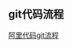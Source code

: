 ## git代码流程
[阿里代码git流程](https://mp.weixin.qq.com/s?__biz=MzIzNjUxMzk2NQ==&mid=2247491682&idx=1&sn=f9ffc5f4567c99cd5d9f4487b74e4059&chksm=e8d41fa0dfa396b68fbffd12319014a31c6524dd0599e0d6bbfb07f22b0703f6be070e2ff97b&mpshare=1&scene=1&srcid=&sharer_sharetime=1565777852663&sharer_shareid=78bd5af1529112feef0dbddfa2162848#rd)